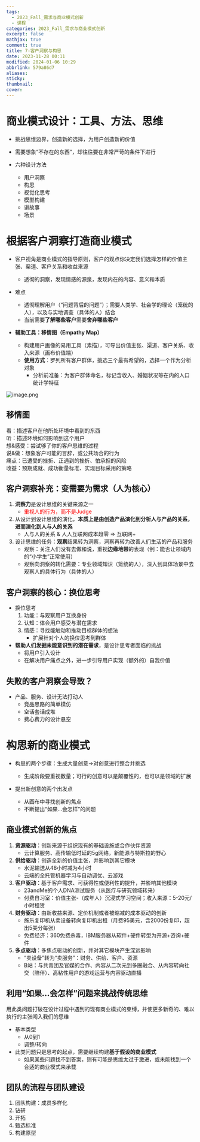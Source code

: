 ```yaml
---
tags:
  - 2023_Fall_需求与商业模式创新
  - 课程
categories: 2023_Fall_需求与商业模式创新
excerpt: false
mathjax: true
comment: true
title: 7-客户洞察与构思
date: 2023-11-28 00:11
modified: 2024-01-06 10:29
abbrlink: 579a86d7
aliases: 
sticky: 
thumbnail: 
cover:
---
```


# 商业模式设计：工具、方法、思维

- 挑战思维边界，创造新的选择，为用户创造新的价值
- 需要想象“不存在的东西”，却往往要在非常严苛的条件下进行

- 六种设计方法
	- 用户洞察
	- 构思
	- 视觉化思考
	- 模型构建
	- 讲故事
	- 场景

# 根据客户洞察打造商业模式

- 客户视角是商业模式的指导原则，客户的观点你决定我们选择怎样的价值主张、渠道、客户关系和收益来源
	- 透彻的洞察，发现情感的源泉，发现内在的内容、意义和本质
- 难点
	- 透彻理解用户（“问题背后的问题”）；需要人类学、社会学的理论（笼统的人），以及与实地调查（具体的人）结合
	- 当前需要**了解哪些客户**需要**舍弃哪些客户**

- **辅助工具：移情图（Empathy Map）**
	- 构建用户画像的易用工具（素描），可导出价值主张、渠道、客户关系、收入来源（画布价值端）
	- **使用方式**：罗列所有客户群体，挑选三个最有希望的，选择一个作为分析对象
		- 分析前准备：为客户群体命名，标记含收入、婚姻状况等在内的人口统计学特征

![image.png](https://chillcharlie-img.oss-cn-hangzhou.aliyuncs.com/image%2F2023%2F12%2F05%2F10-30-02-e0e44bdf01929fa65d714581b9693586-20231205103001-1ceb93.png)

## 移情图

看：描述客户在他所处环境中看到的东西  
听：描述环境如何影响到这个用户  
想&感受：尝试够了你的客户思维的过程  
说&做：想象客户可能的言辞，或公共场合的行为  
痛点：已遭受的挫折、正遇到的挫折、怕承担的风险  
收益：预期成就、成功衡量标准、实现目标采用的策略

## 客户洞察补充：变需要为需求（人为核心）

1. **洞察力**是设计思维的关键来源之一
	- <font color="#ff0000">重视人的行为，而不是Judge</font>
2. 从设计到设计思维的演化，**本质上是由创造产品演化到分析人与产品的关系，进而演化到人与人的关系**
	- 人与人的关系 & 人人互联网成本趋零 => 互联网+
3. 设计思维的任务：**观察**结果转为洞察，洞察再转为改善人们生活的产品和服务
	- 观察：关注人们没有去做和说，重视**边缘地带**的表现（例：能否让领域内的“小学生”正常使用）
	- 观察向洞察的转化需要：专业领域知识（笼统的人），深入到具体场景中去观察人的具体行为（具体的人）

## 客户洞察的核心：换位思考

- 换位思考
	1. 功能：与观察用户互换身份
	2. 认知：体会用户感受与潜在需求
	3. 情感：寻找能触动和推动目标群体的想法
		- 扩展针对个人的换位思考到群体
- **帮助人们发掘未能意识到的潜在需求**，是设计思考者面临的挑战
	- 将用户引入设计
	- 在解决用户痛点之外，进一步引导用户实现（额外的）自我价值

## 失败的客户洞察会导致？

- 产品、服务、设计无法打动人
	- 竞品思路的简单模仿
	- 空话套话成堆
	- 费心费力的设计悬空

# 构思新的商业模式

- 构思的两个步骤：生成大量创意->对创意进行整合并挑选
	- 生成阶段要重视数量；可行的创意可以是颠覆性的，也可以是领域的扩展

- 提出新创意的两个出发点
	- 从画布中寻找创新的焦点
	- 不断提出“如果…会怎样”的问题

## 商业模式创新的焦点

1. **资源驱动**：创新来源于组织现有的基础设施或合作伙伴资源
	- 云计算服务、高传输低时延的5g网络，新能源与特斯拉的野心
2. **供给驱动**：创造全新的价值主张，并影响到其它模块
	- 水泥输送从48小时减为4小时
	- 云端的全托管机器学习与自动调优、云游戏
3. **客户驱动**：基于客户需求、可获得性或便利性的提升，并影响其他模块
	- 23andMe的个人DNA测试服务（从医疗与研究领域转来）
	- 付费自习室：价值主张-（成年人）沉浸式学习空间；收入来源：5-20元/小时租赁
4. **财务驱动**：由新收益来源、定价机制或者被缩减的成本驱动的创新
	- 施乐复印机从卖设备转向复印机出租（月费95美元，含2000份复印，超出5美分每张）
	- 免费经济：360免费杀毒，IBM服务器从软件+硬件转型为开源+咨询+硬件
5. **多点驱动**：多焦点驱动的创新，并对其它模块产生深远影响
	- “卖设备”转为“卖服务”：财务、供给、客户、资源
	- B站：与共青团及官媒的合作、内容从二次元到多圈融合、从内容转向社交（陪伴）、高粘性用户的游戏运营与内容驱动直播

## 利用“如果…会怎样”问题来挑战传统思维

用此类问题打破在设计过程中遇到的现有商业模式的束缚，并使更多新奇的、难以执行的主张闯入我们的思维

- 基本类型
	- 从0到1
	- 调整/转向
- 此类问题只是思考的起点，需要继续构建**基于假设的商业模式**
	- 如果某些问题找不到答案，则有可能是思维太过于激进，或未能找到一个合适的商业模式来承载

## 团队的流程与团队建设

1. 团队构建：成员多样化
2. 钻研
3. 开拓
4. 甄选标准
5. 构建原型

